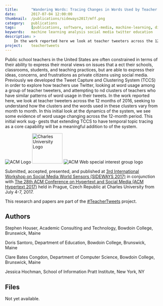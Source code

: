```yaml
---
title: 		"Wandering Words: Tracing Changes in Words Used by Teacher Tweeters Over Time (SIDEWAYS 2017)"
date: 		2017-07-04 12:00:00
thumbnail: 	/publications/sideways2017/mff.png
category: 	publications
tags: 		[publications, software, social-media, machine-learning, digital-humanities]
keywords: 	machine learning analysis social media twitter education
description: >
    In the work reported here we look at teacher tweeters across the 12 months of 2016, seeking to understand how the clusters and the words used in these clusters vary from month to month.
project:    teachertweets
---
```

Public school teachers in the United States are often constrained in terms of their ability to express their moral views on issues that a ect their schools, classrooms, students, and teaching practices, but are able to express their ideas, concerns, and frustrations as private citizens using social media. Previously we developed the Tweet Capture and Clustering System (TCCS) in order to explore how teachers use Twitter, looking at word usage among a group of teacher tweeters, and attempting to  nd clusters of teachers who have similar patterns of word usage in their tweets. In the work reported here, we look at teacher tweeters across the 12 months of 2016, seeking to understand how the clusters and the words used in these clusters vary from month to month. In this initial look at the dynamics of the system, we see some evidence of word usage changing across the 12-month period. This initial work sug- gests that extending TCCS to have temporal topic tracing as a core capability will be a meaningful addition to of the system.

<div class="center">
	<img src="{{"/publications/sideways2017/acm.gif"|prepend:site.assetsurl}}" alt="ACM Logo" />
	<img src="{{"/publications/sideways2017/mff.png"|prepend:site.assetsurl}}" alt="Charles University Logo" height="100px" />
	<img src="{{"/publications/sideways2017/sigweb_logo.png"|prepend:site.assetsurl}}" alt="ACM Web special interest group logo" /> 
</div>

Submitted, accepted, presented, and published at [3rd International Workshop on Social Media World Sensors (SIDEWAYS 2017)](http://linc.iut.univ-paris8.fr/sideways/) in conjunction with 
[The 28th ACM Conference on Hypertext and Social Media (ACM Hypertext 2017)](https://ht.acm.org/ht2017/) held in Prague, Czech Republic at Charles University from July 4-7, 2017.

This research and papers are part of the [#TeacherTweets](http://teachertweets.org) project.

## Authors

Stephen Houser, Academic Consulting and Technology, Bowdoin College,
Brunswick, Maine

Doris Santoro, Department of Education, Bowdoin College,
Brunswick, Maine

Clare Bates Congdon, Department of Computer Science, Bowdoin College,
Brunswick, Maine

Jessica Hochman, School of Information Pratt Institute, New York, NY

## Files

Not yet available.